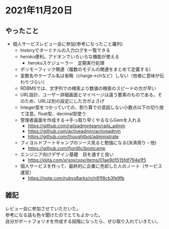 # 2021年11月20日
## やったこと
- 個人サービスレビュー会に参加(参考になったこと羅列)
  - historyでターミナルの入力ログを一覧できる
  - heroku便利。アドオンでいろいろな機能が使える
    - herokuスケジューラー　定期実行処理
  - ポリモーフィック関連（複数のモデルの関連をまとめて定義する）
  - 変数名やテーブル名は省略（charge→chなど）しない（他者に意味が伝わりづらい）
  - RDBMSでは、文字列での検索より数値の検索のスピードの方が早い
  - URL設計、ユーザー詳細画面とマイページは違う要素のものである。そのため、URLは別の設定にした方がよさげ
  - Integer型をつかっていての、割り算での意図しない小数点以下の切り捨て注意。float型、decimal型使う
  - 管理者画面を作成する→手っ取り早くやるならGemを入れる
    - https://github.com/railsadminteam/rails_admin
    - https://github.com/activeadmin/activeadmin
    - https://github.com/thoughtbot/administrate
  - フィヨルドブートキャンプのソース見ると勉強になる(決済周り・他)
    - https://github.com/fjordllc/bootcamp
  - エンジニア向けデザイン基礎　目を通すと良い
    - https://qiita.com/xrxoxcxox/items/01ae9d1515fdf794e1f5
  - 個人サービスを作って、最終的に企業に売却した人のノート（サービス運営）
    - https://note.com/rubys8arks/n/n91f8cb3fe9fb
## 雑記
レビュー会に参加させていただいた。  
参考になる話も色々聞けたのでとてもよかった。  
自分がポートフォリオを作成する段階になったら、ぜひ取り入れていきたい。
